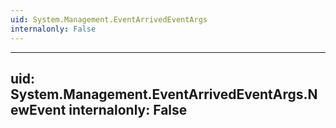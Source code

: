 ```yaml
---
uid: System.Management.EventArrivedEventArgs
internalonly: False
---
```


---
uid: System.Management.EventArrivedEventArgs.NewEvent
internalonly: False
---
